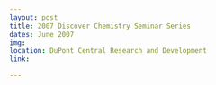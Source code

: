```yaml
---
layout: post
title: 2007 Discover Chemistry Seminar Series
dates: June 2007
img: 
location: DuPont Central Research and Development
link: 

---
```


